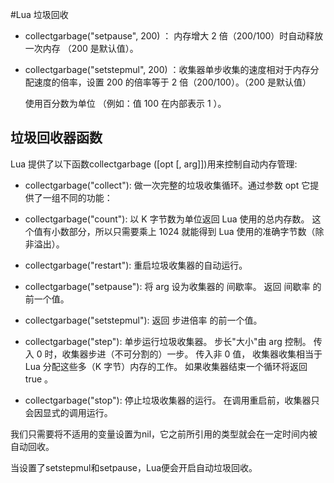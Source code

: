 
#Lua 垃圾回收

* collectgarbage("setpause", 200) ： 内存增大 2 倍（200/100）时自动释放一次内存 （200 是默认值）。

* collectgarbage("setstepmul", 200) ：收集器单步收集的速度相对于内存分配速度的倍率，设置 200 的倍率等于 2 倍（200/100）。（200 是默认值）

    使用百分数为单位 （例如：值 100 在内部表示 1 ）。

## 垃圾回收器函数
Lua 提供了以下函数collectgarbage ([opt [, arg]])用来控制自动内存管理:

* collectgarbage("collect"): 做一次完整的垃圾收集循环。通过参数 opt 它提供了一组不同的功能：

* collectgarbage("count"): 以 K 字节数为单位返回 Lua 使用的总内存数。 这个值有小数部分，所以只需要乘上 1024 就能得到 Lua 使用的准确字节数（除非溢出）。

* collectgarbage("restart"): 重启垃圾收集器的自动运行。

* collectgarbage("setpause"): 将 arg 设为收集器的 间歇率。 返回 间歇率 的前一个值。

* collectgarbage("setstepmul"): 返回 步进倍率 的前一个值。

* collectgarbage("step"): 单步运行垃圾收集器。 步长"大小"由 arg 控制。 传入 0 时，收集器步进（不可分割的）一步。 传入非 0 值， 收集器收集相当于 Lua 分配这些多（K 字节）内存的工作。 如果收集器结束一个循环将返回 true 。

* collectgarbage("stop"): 停止垃圾收集器的运行。 在调用重启前，收集器只会因显式的调用运行。


我们只需要将不适用的变量设置为nil，它之前所引用的类型就会在一定时间内被自动回收。

当设置了setstepmul和setpause，Lua便会开启自动垃圾回收。